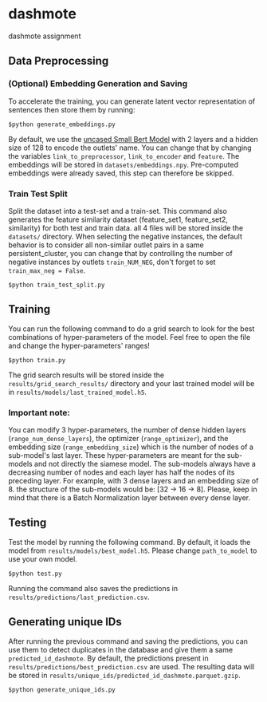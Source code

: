 # dashmote
dashmote assignment

## Data Preprocessing

### (Optional) Embedding Generation and Saving
To accelerate the training, you can generate latent vector representation of sentences then store them by running:
```
$python generate_embeddings.py
```
By default, we use the [uncased Small Bert Model](https://tfhub.dev/tensorflow/small_bert/bert_en_uncased_L-2_H-128_A-2/2) with 2 layers and a hidden size of 128 to encode the outlets' name. You can change that by changing the variables ```link_to_preprocessor```, ```link_to_encoder``` and ```feature```. The embeddings will be stored in ```datasets/embeddings.npy```. Pre-computed embeddings were already saved, this step can therefore be skipped.

### Train Test Split
Split the dataset into a test-set and a train-set. This command also generates the feature similarity dataset (feature_set1, feature_set2, similarity) for both test and train data. all 4 files will be stored inside the ```datasets/``` directory. When selecting the negative instances, the default behavior is to consider all non-similar outlet pairs in a same persistent_cluster, you can change that by controlling the number of negative instances by outlets ```train_NUM_NEG```, don't forget to set ```train_max_neg = False```.
```
$python train_test_split.py
```

## Training
You can run the following command to do a grid search to look for the best combinations of hyper-parameters of the model. Feel free to open the file and change the hyper-parameters' ranges!
```
$python train.py
```
The grid search results will be stored inside the ```results/grid_search_results/``` directory and your last trained model will be in ```results/models/last_trained_model.h5```. 

### Important note:
You can modify 3 hyper-parameters, the number of dense hidden layers (```range_num_dense_layers```), the optimizer (```range_optimizer```), and the embedding size (```range_embedding_size```) which is the number of nodes of a sub-model's last layer. These hyper-parameters are meant for the sub-models and not directly the siamese model. The sub-models always have a decreasing number of nodes and each layer has half the nodes of its preceding layer. For example, with 3 dense layers and an embedding size of 8. the structure of the sub-models would be: [32 -> 16 -> 8]. Please, keep in mind that there is a Batch Normalization layer between every dense layer.

## Testing
Test the model by running the following command. By default, it loads the model from ```results/models/best_model.h5```. Please change ```path_to_model``` to use your own model.
```
$python test.py
```
Running the command also saves the predictions in ```results/predictions/last_prediction.csv```.

## Generating unique IDs
After running the previous command and saving the predictions, you can use them to detect duplicates in the database and give them a same ```predicted_id_dashmote```. By default, the predictions present in ```results/predictions/best_prediction.csv``` are used. The resulting data will be stored in ```results/unique_ids/predicted_id_dashmote.parquet.gzip```.

```
$python generate_unique_ids.py
```